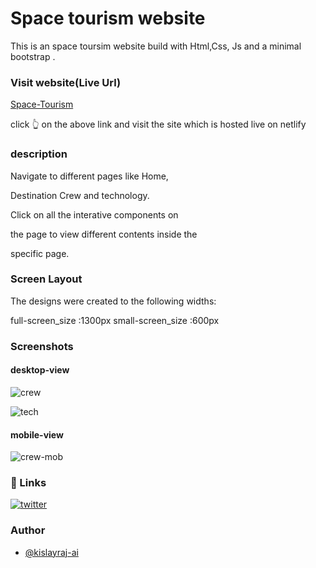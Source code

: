 
# Space tourism website

This is an space toursim website  build with Html,Css, Js  and a minimal bootstrap .



### Visit website(Live Url)

[Space-Tourism](https://kislayraj-space-tourism.netlify.app/)


click 👆 on the above link and visit the site which is hosted live on netlify

### description 

Navigate to different pages like Home,

Destination Crew and technology.

Click on all the interative components on 

the page to view different contents inside the

specific  page.

### Screen Layout
The designs were created to the following widths:

full-screen_size :1300px
small-screen_size :600px

### Screenshots

#### desktop-view

![crew](https://user-images.githubusercontent.com/68383933/140279075-d88f44be-10e3-4864-b25f-2911259c68ed.png)


![tech](https://user-images.githubusercontent.com/68383933/140279108-7ab11835-c9df-40fb-9183-a8cac88f8323.png)



#### mobile-view
![crew-mob](https://user-images.githubusercontent.com/68383933/140281101-0caaa686-dc67-47ac-b318-51b4fde5fc31.jpg)

### 🔗 Links
[![twitter](https://img.shields.io/badge/twitter-1DA1F2?style=for-the-badge&logo=twitter&logoColor=white)]( https://twitter.com/kislayraj_ai06?t=WbABLsMTdVl1fJQsQdeivg&s=08)


### Author

- [@kislayraj-ai](https://www.github.com/kislayraj-ai)

